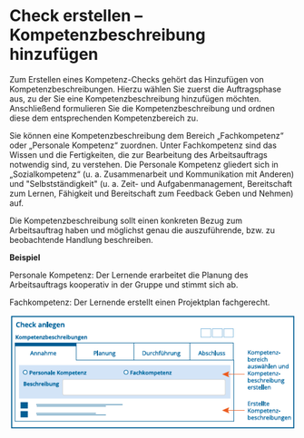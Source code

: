 # Check erstellen – Kompetenzbeschreibung hinzufügen

Zum Erstellen eines Kompetenz-Checks gehört das Hinzufügen von
Kompetenzbeschreibungen. Hierzu wählen Sie zuerst die
Auftragsphase aus, zu der Sie eine Kompetenzbeschreibung hinzufügen
möchten. Anschließend formulieren Sie die Kompetenzbeschreibung und
ordnen diese dem entsprechenden Kompetenzbereich zu.

Sie können eine Kompetenzbeschreibung dem Bereich „Fachkompetenz“ oder
„Personale Kompetenz“ zuordnen. Unter Fachkompetenz sind das Wissen und
die Fertigkeiten, die zur Bearbeitung des Arbeitsauftrags notwendig
sind, zu verstehen. Die Personale Kompetenz gliedert sich in
„Sozialkompetenz“ (u. a. Zusammenarbeit und Kommunikation mit Anderen) und
"Selbstständigkeit" (u. a. Zeit- und Aufgabenmanagement, Bereitschaft zum Lernen, Fähigkeit und Bereitschaft zum Feedback Geben und Nehmen) auf.

Die Kompetenzbeschreibung sollt einen konkreten Bezug zum Arbeitsauftrag haben
und möglichst genau die auszuführende, bzw. zu beobachtende Handlung
beschreiben.  

  **Beispiel** 
  
Personale Kompetenz: Der Lernende erarbeitet die Planung des Arbeitsauftrags
kooperativ in der Gruppe und stimmt sich ab. 

Fachkompetenz: Der Lernende erstellt einen Projektplan fachgerecht.

![](media/check-erstellen-kompetenzen.png)
